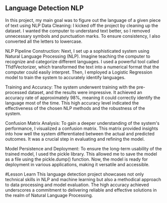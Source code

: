 ## Language Detection NLP
In this project, my main goal was to figure out the language of a given piece of text using NLP
Data Cleaning:
I kicked off the project by cleaning up the dataset. I wanted the computer to understand text better, so I removed unnecessary symbols and punctuation marks. To ensure consistency, I also converted all the letters to lowercase.

NLP Pipeline Construction:
Next, I set up a sophisticated system using Natural Language Processing (NLP). Imagine teaching the computer to recognize and categorize different languages. I used a powerful tool called TfidfVectorizer, which transformed the text into a numerical format that the computer could easily interpret. Then, I employed a Logistic Regression model to train the system to accurately identify languages.

Training and Accuracy:
The system underwent training with the pre-processed dataset, and the results were impressive. It achieved an accuracy rate of approximately 98%, meaning it could correctly identify the language most of the time. This high accuracy level indicated the effectiveness of the chosen NLP methods and the robustness of the system.

Confusion Matrix Analysis:
To gain a deeper understanding of the system's performance, I visualized a confusion matrix. This matrix provided insights into how well the system differentiated between the actual and predicted outcomes. It was a crucial step in evaluating and refining the model.

Model Persistence and Deployment:
To ensure the long-term usability of the trained model, I used the pickle library. This allowed me to save the model as a file using the pickle.dump() function. Now, the model is ready for deployment in various applications, making it versatile and accessible.

#Lesson Learn
This language detection project showcases not only technical skills in NLP and machine learning but also a methodical approach to data processing and model evaluation. The high accuracy achieved underscores a commitment to delivering reliable and effective solutions in the realm of Natural Language Processing.
